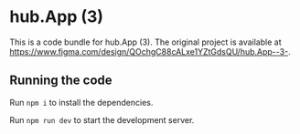 
  # hub.App (3)

  This is a code bundle for hub.App (3). The original project is available at https://www.figma.com/design/QOchgC88cALxe1YZtGdsQU/hub.App--3-.

  ## Running the code

  Run `npm i` to install the dependencies.

  Run `npm run dev` to start the development server.
  